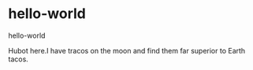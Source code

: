 # hello-world
hello-world


Hubot here.I have tracos on the moon and find them far superior to Earth tacos.
